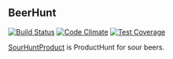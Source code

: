## BeerHunt
[![Build Status](https://semaphoreci.com/api/v1/kyled/beerhunt/branches/master/badge.svg)](https://semaphoreci.com/kyled/beerhunt)
[![Code Climate](https://codeclimate.com/github/kylefdoherty/beerhunt/badges/gpa.svg)](https://codeclimate.com/github/kylefdoherty/beerhunt)
[![Test Coverage](https://codeclimate.com/github/kylefdoherty/beerhunt/badges/coverage.svg)](https://codeclimate.com/github/kylefdoherty/beerhunt/coverage)

[SourHuntProduct](http://www.sourhunt.com/) is ProductHunt for sour beers.
